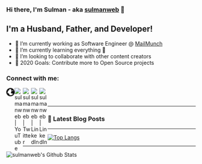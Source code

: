 ### Hi there, I'm Sulman - aka [sulmanweb][website] 👋

## I'm a Husband, Father, and Developer!
- 🔭 I’m currently working as Software Engineer @ [MailMunch](https://www.mailmunch.com)
- 🌱 I’m currently learning everything 🤣
- 👯 I’m looking to collaborate with other content creators
- 🥅 2020 Goals: Contribute more to Open Source projects

### Connect with me:

[<img align="left" alt="sulmanweb.com" width="22px" src="https://raw.githubusercontent.com/iconic/open-iconic/master/svg/globe.svg" />][website]
[<img align="left" alt="sulmanweb | YouTube" width="22px" src="https://cdn.jsdelivr.net/npm/simple-icons@v3/icons/youtube.svg" />][youtube]
[<img align="left" alt="sulmanweb | Twitter" width="22px" src="https://cdn.jsdelivr.net/npm/simple-icons@v3/icons/twitter.svg" />][twitter]
[<img align="left" alt="sulmanweb | LinkedIn" width="22px" src="https://cdn.jsdelivr.net/npm/simple-icons@v3/icons/linkedin.svg" />][linkedin]
[<img align="left" alt="sulmanweb | LinkedIn" width="22px" src="https://cdn.jsdelivr.net/npm/simple-icons@v3/icons/dev-dot-to.svg" />][devto]

<br />
<br />

---

### 📕 Latest Blog Posts
<!-- BLOG-POST-LIST:START -->
<!-- BLOG-POST-LIST:END -->

---

[![Top Langs](https://github-readme-stats.vercel.app/api/top-langs/?username=sulmanweb&layout=compact)](https://github.com/anuraghazra/github-readme-stats)

---

<img align="left" alt="sulmanweb's Github Stats" src="https://github-readme-stats.vercel.app/api?username=sulmanweb&show_icons=true&hide_border=true&count_private=true&include_all_commits=true" />

[website]: https://sulmanweb.com
[twitter]: https://twitter.com/sulmanweb
[youtube]: https://youtube.com/channel/UCNc_lygbfD-7Fff4U5RlI1g
[linkedin]: https://linkedin.com/in/sulmanweb
[devto]: https://dev.to/sulmanweb